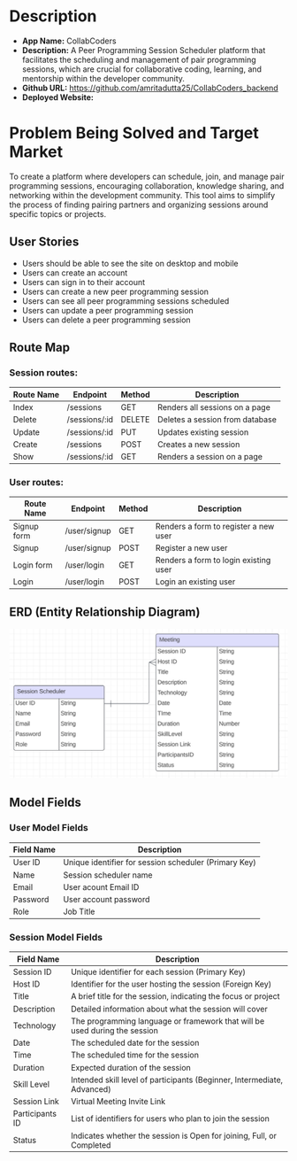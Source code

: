 # Description

- **App Name:** CollabCoders
- **Description:** A Peer Programming Session Scheduler platform that facilitates the scheduling and management of pair programming sessions, which are crucial for collaborative coding, learning, and mentorship within the developer community.
- **Github URL:** https://github.com/amritadutta25/CollabCoders_backend
- **Deployed Website:** 

# Problem Being Solved and Target Market
To create a platform where developers can schedule, join, and manage pair programming sessions, encouraging collaboration, knowledge sharing, and networking within the development community. This tool aims to simplify the process of finding pairing partners and organizing sessions around specific topics or projects.

## User Stories

- Users should be able to see the site on desktop and mobile
- Users can create an account
- Users can sign in to their account
- Users can create a new peer programming session
- Users can see all peer programming sessions scheduled
- Users can update a peer programming session
- Users can delete a peer programming session


## Route Map

### Session routes:
| Route Name | Endpoint | Method | Description |
|------------|----------|--------|-------------|
| Index | /sessions | GET | Renders all sessions on a page|
| Delete | /sessions/:id | DELETE | Deletes a session from database|
| Update | /sessions/:id | PUT | Updates existing session|
| Create | /sessions | POST | Creates a new session|
| Show | /sessions/:id | GET | Renders a session on a page|

### User routes:
| Route Name | Endpoint | Method | Description |
|------------|----------|--------|-------------|
| Signup form | /user/signup | GET | Renders a form to register a new user |
| Signup | /user/signup | POST | Register a new user |
| Login form | /user/login | GET | Renders a form to login existing user |
| Login | /user/login | POST | Login an existing user |


## ERD (Entity Relationship Diagram)

![Entity Relationship Diagram](./images/ERD_diagram.png)

## Model Fields

### User Model Fields

| Field Name | Description |
|------------|----------|
| User ID | Unique identifier for session scheduler (Primary Key) |
| Name | Session scheduler name |
| Email | User acount Email ID |
| Password | User account password |
| Role | Job Title |

### Session Model Fields

| Field Name | Description |
|------------|----------|
| Session ID | Unique identifier for each session (Primary Key) |
| Host ID | Identifier for the user hosting the session (Foreign Key) |
| Title | A brief title for the session, indicating the focus or project |
| Description | Detailed information about what the session will cover |
| Technology | The programming language or framework that will be used during the session |
| Date | The scheduled date for the session |
| Time | The scheduled time for the session |
| Duration | Expected duration of the session |
| Skill Level | Intended skill level of participants (Beginner, Intermediate, Advanced) |
| Session Link | Virtual Meeting Invite Link |
| Participants ID | List of identifiers for users who plan to join the session |
| Status | Indicates whether the session is Open for joining, Full, or Completed |
